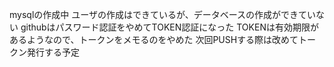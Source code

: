 mysqlの作成中
ユーザの作成はできているが、データベースの作成ができていない
githubはパスワード認証をやめてTOKEN認証になった
TOKENは有効期限があるようなので、トークンをメモるのをやめた
次回PUSHする際は改めてトークン発行する予定
